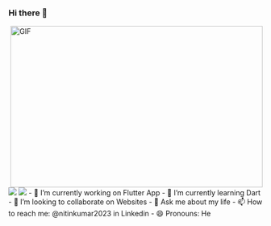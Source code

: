 ﻿### Hi there 👋

<!--
**i-Pix/i-pix** is a ✨ _special_ ✨ repository because its `README.md` (this file) appears on your GitHub profile.

Here are some ideas to get you started:-->
<img align="right" alt="GIF" src="https://github.com/i-pix/i-pix/images/a.gif?raw=true" width="500" height="320" />
<img align="centre" src="https://github-readme-stats.vercel.app/api?username=i-pix&show_icons=true&theme=dracula">
<img align="centre" src="https://github-readme-stats.vercel.app/api/top-langs/?username=i-pix&layout=compact">
- 🔭 I’m currently working on Flutter App
- 🌱 I’m currently learning Dart
- 👯 I’m looking to collaborate on Websites
- 💬 Ask me about my life
- 📫 How to reach me: @nitinkumar2023 in Linkedin
- 😄 Pronouns: He

